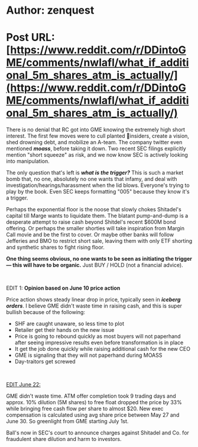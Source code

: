 # Author: zenquest
# Post URL: [https://www.reddit.com/r/DDintoGME/comments/nwlafl/what_if_additional_5m_shares_atm_is_actually/](https://www.reddit.com/r/DDintoGME/comments/nwlafl/what_if_additional_5m_shares_atm_is_actually/)


There is no denial that RC got into GME knowing the extremely high short interest. The first few moves were to cull planted 🐍insiders, create a vision, shed drowning debt, and mobilize an A-team. The company twitter even mentioned ***moass***, before taking it down. Two recent SEC filings explicitly mention "short squeeze" as risk, and we now know SEC is actively looking into manipulation.

The only question that's left is ***what is the trigger?*** This is such a market bomb that, no one, absolutely no one wants that infamy, and deal with investigation/hearings/harassment when the lid blows. Everyone's trying to play by the book. Even SEC keeps formatting "005" because they know it's a trigger.

Perhaps the exponential floor is the noose that slowly chokes Shitadel's capital till Marge wants to liquidate them. The blatant pump-and-dump is a desperate attempt to raise cash beyond Shitdel's recent $600M bond offering. Or perhaps the smaller shorties will take inspiration from Margin Call movie and be the first to cover. Or maybe other banks will follow Jefferies  and BMO to restrict short sale, leaving them with only ETF shorting and synthetic shares to fight rising floor.

**One thing seems obvious, no one wants to be seen as initiating the trigger — this will have to be organic.** Just BUY / HOLD (not a financial advice).

&#x200B;

EDIT 1: **Opinion based on June 10 price action**

Price action shows steady linear drop in price, typically seen in ***iceberg orders***. I believe GME didn't waste time in raising cash, and this is super bullish because of the following:

* SHF are caught unaware, so less time to plot
* Retailer get their hands on the new issue
* Price is going to rebound quickly as most buyers will not paperhand after seeing impressive results even before transformation is in place
* It get the job done quickly while raising additional cash for the new CEO
* GME is signaling that they will not paperhand during MOASS
* Day-traitors get screwed

&#x200B;

[EDIT June 22:](https://gamestop.gcs-web.com/news-releases/news-release-details/gamestop-completes-market-equity-offering-program-0)

GME didn't waste time. ATM offer completion took 9 trading days and approx. 10% dilution (5M shares) to free float dropped the price by 33% while bringing free cash flow per share to almost $20. New exec compensation is calculated using avg share price between May 27 and June 30. So greenlight from GME starting July 1st. 

Ball's now in SEC's court to announce charges against Shitadel and Co. for fraudulent share dilution and harm to investors.